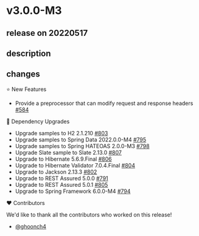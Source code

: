 # v3.0.0-M3

## release on 20220517

## description

## changes

⭐ New Features

* Provide a preprocessor that can modify request and response headers <a href="https://github.com/spring-projects/spring-restdocs/pull/584" data-hovercard-type="pull_request" data-hovercard-url="/spring-projects/spring-restdocs/pull/584/hovercard">#584</a>

🔨 Dependency Upgrades

* Upgrade samples to H2 2.1.210 <a href="https://github.com/spring-projects/spring-restdocs/issues/803" data-hovercard-type="issue" data-hovercard-url="/spring-projects/spring-restdocs/issues/803/hovercard">#803</a>
* Upgrade samples to Spring Data 2022.0.0-M4 <a href="https://github.com/spring-projects/spring-restdocs/issues/795" data-hovercard-type="issue" data-hovercard-url="/spring-projects/spring-restdocs/issues/795/hovercard">#795</a>
* Upgrade samples to Spring HATEOAS 2.0.0-M3 <a href="https://github.com/spring-projects/spring-restdocs/issues/798" data-hovercard-type="issue" data-hovercard-url="/spring-projects/spring-restdocs/issues/798/hovercard">#798</a>
* Upgrade Slate sample to Slate 2.13.0 <a href="https://github.com/spring-projects/spring-restdocs/issues/807" data-hovercard-type="issue" data-hovercard-url="/spring-projects/spring-restdocs/issues/807/hovercard">#807</a>
* Upgrade to Hibernate 5.6.9.Final <a href="https://github.com/spring-projects/spring-restdocs/issues/806" data-hovercard-type="issue" data-hovercard-url="/spring-projects/spring-restdocs/issues/806/hovercard">#806</a>
* Upgrade to Hibernate Validator 7.0.4.Final <a href="https://github.com/spring-projects/spring-restdocs/issues/804" data-hovercard-type="issue" data-hovercard-url="/spring-projects/spring-restdocs/issues/804/hovercard">#804</a>
* Upgrade to Jackson 2.13.3 <a href="https://github.com/spring-projects/spring-restdocs/issues/802" data-hovercard-type="issue" data-hovercard-url="/spring-projects/spring-restdocs/issues/802/hovercard">#802</a>
* Upgrade to REST Assured 5.0.0 <a href="https://github.com/spring-projects/spring-restdocs/issues/791" data-hovercard-type="issue" data-hovercard-url="/spring-projects/spring-restdocs/issues/791/hovercard">#791</a>
* Upgrade to REST Assured 5.0.1 <a href="https://github.com/spring-projects/spring-restdocs/issues/805" data-hovercard-type="issue" data-hovercard-url="/spring-projects/spring-restdocs/issues/805/hovercard">#805</a>
* Upgrade to Spring Framework 6.0.0-M4 <a href="https://github.com/spring-projects/spring-restdocs/issues/794" data-hovercard-type="issue" data-hovercard-url="/spring-projects/spring-restdocs/issues/794/hovercard">#794</a>

❤️ Contributors

We'd like to thank all the contributors who worked on this release!

* <a href="https://github.com/ghoonch4">@ghoonch4</a>

